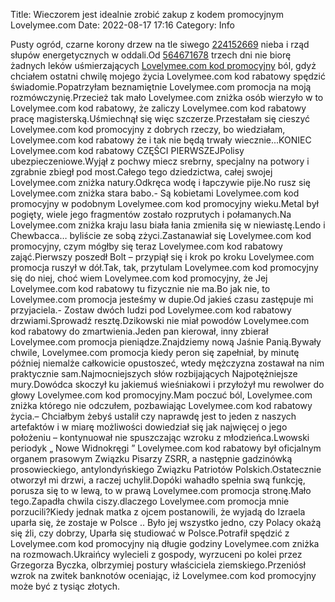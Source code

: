 Title: Wieczorem jest idealnie zrobić zakup z kodem promocyjnym Lovelymee.com
Date: 2022-08-17 17:16
Category: Info

Pusty ogród, czarne korony drzew na tle siwego [224152669](https://telinfo.co/fr/numero/serie/224/15/26/) nieba i rząd słupów energetycznych w oddali.Od [564671678](https://telinfo.co/pl/numer/564671678/) trzech dni nie biorę żadnych leków uśmierzających [Lovelymee.com kod promocyjny](https://promki.pl/kody-rabatowe/lovelymeecom) ból, gdyż chciałem ostatni chwilę mojego życia Lovelymee.com kod rabatowy spędzić świadomie.Popatrzyłam beznamiętnie Lovelymee.com promocja na moją rozmówczynię.Przecież tak mało Lovelymee.com zniżka osób wierzyło w to Lovelymee.com kod rabatowy, że zaliczy Lovelymee.com kod rabatowy pracę magisterską.Uśmiechnął się więc szczerze.Przestałam się cieszyć Lovelymee.com kod promocyjny z dobrych rzeczy, bo wiedziałam, Lovelymee.com kod rabatowy że i tak nie będą trwały wiecznie...KONIEC Lovelymee.com kod rabatowy CZĘŚCI PIERWSZEJPolisy ubezpieczeniowe.Wyjął z pochwy miecz srebrny, specjalny na potwory i zgrabnie zbiegł pod most.Całego tego dziedzictwa, całej swojej Lovelymee.com zniżka natury.Odkręca wodę i łapczywie pije.No rusz się Lovelymee.com zniżka stara babo.- Są kobietami Lovelymee.com kod promocyjny w podobnym Lovelymee.com kod promocyjny wieku.Metal był pogięty, wiele jego fragmentów zostało rozprutych i połamanych.Na Lovelymee.com zniżka kraju lasu biała łania zmieniła się w niewiastę.Lendo i Chewbacca… byliście ze sobą zżyci.Zastanawiał się Lovelymee.com kod promocyjny, czym mógłby się teraz Lovelymee.com kod rabatowy zająć.Pierwszy poszedł Bolt – przypiął się i krok po kroku Lovelymee.com promocja ruszył w dół.Tak, tak, przytulam Lovelymee.com kod promocyjny się do niej, choć wiem Lovelymee.com kod promocyjny, że Jej Lovelymee.com kod rabatowy tu fizycznie nie ma.Bo jak nie, to Lovelymee.com promocja jesteśmy w dupie.Od jakieś czasu zastępuje mi przyjaciela.- Zostaw dwóch ludzi pod Lovelymee.com kod rabatowy drzwiami.Sprowadź resztę.Dzikowski nie miał powodów Lovelymee.com kod rabatowy do zmartwienia.Jeden pan kierował, inny zbierał Lovelymee.com promocja pieniądze.Znajdziemy nową Jaśnie Panią.Bywały chwile, Lovelymee.com promocja kiedy peron się zapełniał, by minutę później niemalże całkowicie opustoszeć, wtedy mężczyzna zostawał na nim praktycznie sam.Najmocniejszych słów rozbijających Najpotężniejsze mury.Dowódca skoczył ku jakiemuś wieśniakowi i przyłożył mu rewolwer do głowy Lovelymee.com kod promocyjny.Mam poczuć ból, Lovelymee.com zniżka którego nie odczułem, pozbawiając Lovelymee.com kod rabatowy życia.– Chciałbym żebyś ustalił czy naprawdę jest to jeden z naszych artefaktów i w miarę możliwości dowiedział się jak najwięcej o jego położeniu – kontynuował nie spuszczając wzroku z młodzieńca.Lwowski periodyk „ Nowe Widnokręgi ” Lovelymee.com kod rabatowy był oficjalnym organem prasowym Związku Pisarzy ZSRR, a następnie gadzinówką prosowieckiego, antylondyńskiego Związku Patriotów Polskich.Ostatecznie otworzył mi drzwi, a raczej uchylił.Dopóki wahadło spełnia swą funkcję, porusza się to w lewą, to w prawą Lovelymee.com promocja stronę.Mało tego.Zapadła chwila ciszy.dlaczego Lovelymee.com promocja mnie porzucili?Kiedy jednak matka z ojcem postanowili, że wyjadą do Izraela uparła się, że zostaje w Polsce .. Było jej wszystko jedno, czy Polacy okażą się źli, czy dobrzy, Uparła się studiować w Polsce.Potrafił spędzić z Lovelymee.com kod promocyjny nią długie godziny Lovelymee.com zniżka na rozmowach.Ukraińcy wylecieli z gospody, wyrzuceni po kolei przez Grzegorza Byczka, olbrzymiej postury właściciela ziemskiego.Przeniósł wzrok na zwitek banknotów oceniając, iż Lovelymee.com kod promocyjny może być z tysiąc złotych.
